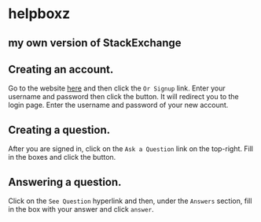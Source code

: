 # helpboxz
## my own version of StackExchange

## Creating an account.
Go to the website [here](https://helpboxz.amoghthecool.repl.co) and then click the `Or Signup` link. Enter your username and password then click the button. It will redirect you to the login page. Enter the username and password of your new account. 
## Creating a question.
After you are signed in, click on the `Ask a Question` link on the top-right. Fill in the boxes and click the button.
## Answering a question.
Click on the `See Question` hyperlink and then, under the `Answers` section, fill in the box with your answer and click `answer`.
